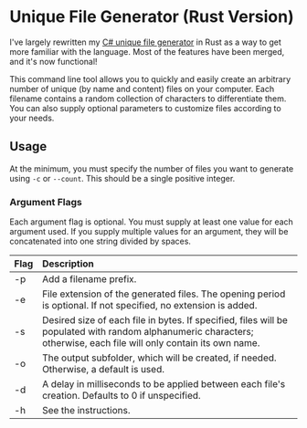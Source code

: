 # Unique File Generator (Rust Version)

I've largely rewritten my [C# unique file generator](https://github.com/codeconscious/unique-file-generator) in Rust as a way to get more familiar with the language. Most of the features have been merged, and it's now functional!

This command line tool allows you to quickly and easily create an arbitrary number of unique (by name and content) files on your computer. Each filename contains a random collection of characters to differentiate them. You can also supply optional parameters to customize files according to your needs.

## Usage
At the minimum, you must specify the number of files you want to generate using `-c` or `--count`. This should be a single positive integer.

### Argument Flags
Each argument flag is optional. You must supply at least one value for each argument used. If you supply multiple values for an argument, they will be concatenated into one string divided by spaces.

Flag | Description
---- | :----
-p | Add a filename prefix.
-e | File extension of the generated files. The opening period is optional. If not specified, no extension is added.
-s | Desired size of each file in bytes. If specified, files will be populated with random alphanumeric characters; otherwise, each file will only contain its own name.
-o | The output subfolder, which will be created, if needed. Otherwise, a default is used.
-d | A delay in milliseconds to be applied between each file's creation. Defaults to 0 if unspecified.
-h | See the instructions.
